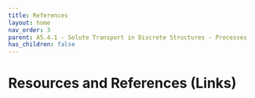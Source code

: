 ```yaml
---
title: References
layout: home
nav_order: 3
parent: A5.4.1 - Solute Transport in Discrete Structures - Processes
has_children: false
---
```


<script
  src="https://cdn.mathjax.org/mathjax/latest/MathJax.js?config=TeX-AMS-MML_HTMLorMML"
  type="text/javascript">
</script>

# Resources and References (Links)


> ## 
